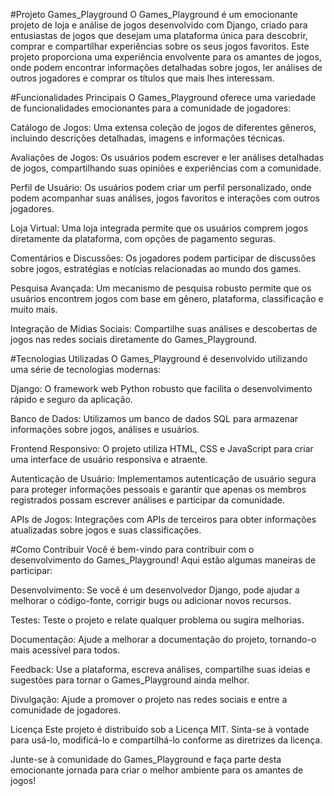 #Projeto Games_Playground
O Games_Playground é um emocionante projeto de loja e análise de jogos desenvolvido com Django, criado para entusiastas de jogos que desejam uma plataforma única para descobrir, comprar e compartilhar experiências sobre os seus jogos favoritos. Este projeto proporciona uma experiência envolvente para os amantes de jogos, onde podem encontrar informações detalhadas sobre jogos, ler análises de outros jogadores e comprar os títulos que mais lhes interessam.

#Funcionalidades Principais
O Games_Playground oferece uma variedade de funcionalidades emocionantes para a comunidade de jogadores:

Catálogo de Jogos: Uma extensa coleção de jogos de diferentes gêneros, incluindo descrições detalhadas, imagens e informações técnicas.

Avaliações de Jogos: Os usuários podem escrever e ler análises detalhadas de jogos, compartilhando suas opiniões e experiências com a comunidade.

Perfil de Usuário: Os usuários podem criar um perfil personalizado, onde podem acompanhar suas análises, jogos favoritos e interações com outros jogadores.

Loja Virtual: Uma loja integrada permite que os usuários comprem jogos diretamente da plataforma, com opções de pagamento seguras.

Comentários e Discussões: Os jogadores podem participar de discussões sobre jogos, estratégias e notícias relacionadas ao mundo dos games.

Pesquisa Avançada: Um mecanismo de pesquisa robusto permite que os usuários encontrem jogos com base em gênero, plataforma, classificação e muito mais.

Integração de Mídias Sociais: Compartilhe suas análises e descobertas de jogos nas redes sociais diretamente do Games_Playground.

#Tecnologias Utilizadas
O Games_Playground é desenvolvido utilizando uma série de tecnologias modernas:

Django: O framework web Python robusto que facilita o desenvolvimento rápido e seguro da aplicação.

Banco de Dados: Utilizamos um banco de dados SQL para armazenar informações sobre jogos, análises e usuários.

Frontend Responsivo: O projeto utiliza HTML, CSS e JavaScript para criar uma interface de usuário responsiva e atraente.

Autenticação de Usuário: Implementamos autenticação de usuário segura para proteger informações pessoais e garantir que apenas os membros registrados possam escrever análises e participar da comunidade.

APIs de Jogos: Integrações com APIs de terceiros para obter informações atualizadas sobre jogos e suas classificações.

#Como Contribuir
Você é bem-vindo para contribuir com o desenvolvimento do Games_Playground! Aqui estão algumas maneiras de participar:

Desenvolvimento: Se você é um desenvolvedor Django, pode ajudar a melhorar o código-fonte, corrigir bugs ou adicionar novos recursos.

Testes: Teste o projeto e relate qualquer problema ou sugira melhorias.

Documentação: Ajude a melhorar a documentação do projeto, tornando-o mais acessível para todos.

Feedback: Use a plataforma, escreva análises, compartilhe suas ideias e sugestões para tornar o Games_Playground ainda melhor.

Divulgação: Ajude a promover o projeto nas redes sociais e entre a comunidade de jogadores.

Licença
Este projeto é distribuído sob a Licença MIT. Sinta-se à vontade para usá-lo, modificá-lo e compartilhá-lo conforme as diretrizes da licença.

Junte-se à comunidade do Games_Playground e faça parte desta emocionante jornada para criar o melhor ambiente para os amantes de jogos!
